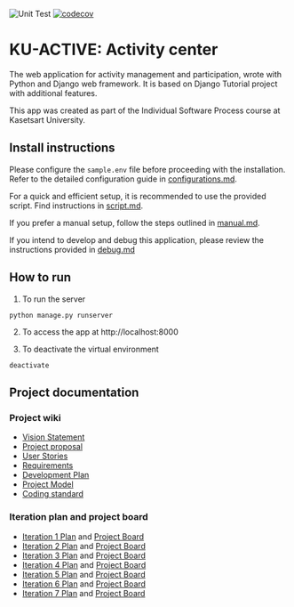 ![Unit Test](https://github.com/Nantawat6510545543/KU-ACTIVE/actions/workflows/django.yml/badge.svg?branch=main)
[![codecov](https://codecov.io/gh/Nantawat6510545543/KU-ACTIVE/branch/main/graph/badge.svg)](https://codecov.io/gh/Nantawat6510545543/KU-ACTIVE)
 

# KU-ACTIVE: Activity center

The web application for activity management and participation, wrote with Python and Django web framework. It is based on Django Tutorial project with additional features.

This app was created as part of the Individual Software Process course at Kasetsart University.

## Install instructions
Please configure the `sample.env` file before proceeding with the installation. Refer to the detailed configuration guide in [configurations.md](Installation%2Fconfigurations.md).

For a quick and efficient setup, it is recommended to use the provided script. Find instructions in [script.md](Installation%2Fscript.md).

If you prefer a manual setup, follow the steps outlined in [manual.md](Installation%2Fmanual.md).

If you intend to develop and debug this application, please review the instructions provided in [debug.md](Installation%2Fdebug.md)

## How to run

1. To run the server

```
python manage.py runserver
```

2. To access the app at http://localhost:8000

3. To deactivate the virtual environment

```
deactivate
```
 
## Project documentation

### Project wiki
- [Vision Statement](https://github.com/Nantawat6510545543/KU-ACTIVE/wiki/Vision-Statement)
- [Project proposal](https://docs.google.com/document/d/1fCbarHMIbQTxGYIbg5Lh2DMRRupwHXWj80ErWb67ScI/edit?usp=sharing)
- [User Stories](https://github.com/Nantawat6510545543/KU-ACTIVE/wiki/User-Stories)
- [Requirements](https://github.com/Nantawat6510545543/KU-ACTIVE/wiki/Requirements)
- [Development Plan](https://github.com/Nantawat6510545543/KU-ACTIVE/wiki/Development-Plan)
- [Project Model](https://github.com/Nantawat6510545543/KU-ACTIVE/wiki/Project-Model)
- [Coding standard](https://github.com/Nantawat6510545543/KU-ACTIVE/wiki/Coding-standard)

### Iteration plan and project board
- [Iteration 1 Plan](https://github.com/Nantawat6510545543/KU-ACTIVE/wiki/Iteration-1-Plan) and [Project Board](https://github.com/users/Nantawat6510545543/projects/4/views/2)
- [Iteration 2 Plan](https://github.com/Nantawat6510545543/KU-ACTIVE/wiki/Iteration-2-Plan) and [Project Board](https://github.com/users/Nantawat6510545543/projects/4/views/3)
- [Iteration 3 Plan](https://github.com/Nantawat6510545543/KU-ACTIVE/wiki/Iteration-3-Plan) and [Project Board](https://github.com/users/Nantawat6510545543/projects/4/views/4)
- [Iteration 4 Plan](https://github.com/Nantawat6510545543/KU-ACTIVE/wiki/Iteration-4-Plan) and [Project Board](https://github.com/users/Nantawat6510545543/projects/4/views/5)
- [Iteration 5 Plan](https://github.com/Nantawat6510545543/KU-ACTIVE/wiki/Iteration-5-Plan) and [Project Board](https://github.com/users/Nantawat6510545543/projects/4/views/6)
- [Iteration 6 Plan](https://github.com/Nantawat6510545543/KU-ACTIVE/wiki/Iteration-6-Plan) and [Project Board](https://github.com/users/Nantawat6510545543/projects/4/views/7)
- [Iteration 7 Plan](https://github.com/Nantawat6510545543/KU-ACTIVE/wiki/Iteration-6-Plan) and [Project Board](https://github.com/users/Nantawat6510545543/projects/4/views/8)
